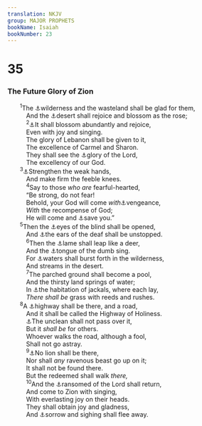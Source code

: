 ```yaml
---
translation: NKJV
group: MAJOR PROPHETS
bookName: Isaiah 
bookNumber: 23
---
```


<div class="title"><h1>35</h1><h3>The Future Glory of Zion</h3></div>
<span class="verse es_35_1">  <sup>1</sup>The <a data-toggle="tooltip" data-placement="bottom" title="Is. 32:15; 55:12">⚓</a>wilderness and the wasteland shall be glad for them,<br/>   And the <a data-toggle="tooltip" data-placement="bottom" title="Is. 41:19; 51:3">⚓</a>desert shall rejoice and blossom as the rose;<br/></span>
<span class="verse es_35_2">   <sup>2</sup><a data-toggle="tooltip" data-placement="bottom" title="Is. 32:15">⚓</a>It shall blossom abundantly and rejoice,<br/>   Even with joy and singing.<br/>   The glory of Lebanon shall be given to it,<br/>   The excellence of Carmel and Sharon.<br/>   They shall see the <a data-toggle="tooltip" data-placement="bottom" title="Is. 40:5">⚓</a>glory of the Lord,<br/>   The excellency of our God.<br/></span>
<span class="verse es_35_3">  <sup>3</sup><a data-toggle="tooltip" data-placement="bottom" title="Job 4:3, 4; Heb. 12:12">⚓</a>Strengthen the weak hands,<br/>   And make firm the feeble knees.<br/></span>
<span class="verse es_35_4">   <sup>4</sup>Say to those <i>who</i> <i>are</i> fearful-hearted,<br/>   “Be strong, do not fear!<br/>   Behold, your God will come <i>with</i><a data-toggle="tooltip" data-placement="bottom" title="Is. 34:8">⚓</a>vengeance,<br/>   <i>With</i> the recompense of God;<br/>   He will come and <a data-toggle="tooltip" data-placement="bottom" title="Ps. 145:19; Is. 33:22">⚓</a>save you.”<br/></span>
<span class="verse es_35_5">  <sup>5</sup>Then the <a data-toggle="tooltip" data-placement="bottom" title="Is. 29:18; Matt. 9:27; John 9:6, 7">⚓</a>eyes of the blind shall be opened,<br/>   And <a data-toggle="tooltip" data-placement="bottom" title="(Matt. 11:5)">⚓</a>the ears of the deaf shall be unstopped.<br/></span>
<span class="verse es_35_6">   <sup>6</sup>Then the <a data-toggle="tooltip" data-placement="bottom" title="Matt. 11:5; 15:30; John 5:8, 9; Acts 8:7">⚓</a>lame shall leap like a deer,<br/>   And the <a data-toggle="tooltip" data-placement="bottom" title="Is. 32:4; Matt. 9:32; 12:22">⚓</a>tongue of the dumb sing.<br/>   For <a data-toggle="tooltip" data-placement="bottom" title="Is. 41:18; (John 7:38)">⚓</a>waters shall burst forth in the wilderness,<br/>   And streams in the desert.<br/></span>
<span class="verse es_35_7">   <sup>7</sup>The parched ground shall become a pool,<br/>   And the thirsty land springs of water;<br/>   In <a data-toggle="tooltip" data-placement="bottom" title="Is. 34:13">⚓</a>the habitation of jackals, where each lay,<br/>   <i>There</i> <i>shall</i> <i>be</i> grass with reeds and rushes.<br/></span>
<span class="verse es_35_8">  <sup>8</sup>A <a data-toggle="tooltip" data-placement="bottom" title="Is. 19:23">⚓</a>highway shall be there, and a road,<br/>   And it shall be called the Highway of Holiness.<br/>   <a data-toggle="tooltip" data-placement="bottom" title="Is. 52:1; Joel 3:17; (Matt. 7:13, 14); 1 Pet. 1:15, 16; Rev. 21:27">⚓</a>The unclean shall not pass over it,<br/>   But it <i>shall</i> <i>be</i> for others.<br/>   Whoever walks the road, although a fool,<br/>   Shall not go astray.<br/></span>
<span class="verse es_35_9">   <sup>9</sup><a data-toggle="tooltip" data-placement="bottom" title="Lev. 26:6; (Is. 11:7, 9); Ezek. 34:25">⚓</a>No lion shall be there,<br/>   Nor shall <i>any</i> ravenous beast go up on it;<br/>   It shall not be found there.<br/>   But the redeemed shall walk <i>there,</i><br/></span>
<span class="verse es_35_10">   <sup>10</sup>And the <a data-toggle="tooltip" data-placement="bottom" title="Is. 51:11">⚓</a>ransomed of the Lord shall return,<br/>   And come to Zion with singing,<br/>   With everlasting joy on their heads.<br/>   They shall obtain joy and gladness,<br/>   And <a data-toggle="tooltip" data-placement="bottom" title="Is. 25:8; 30:19; 65:19; (Rev. 7:17; 21:4)">⚓</a>sorrow and sighing shall flee away.<br/></span>

